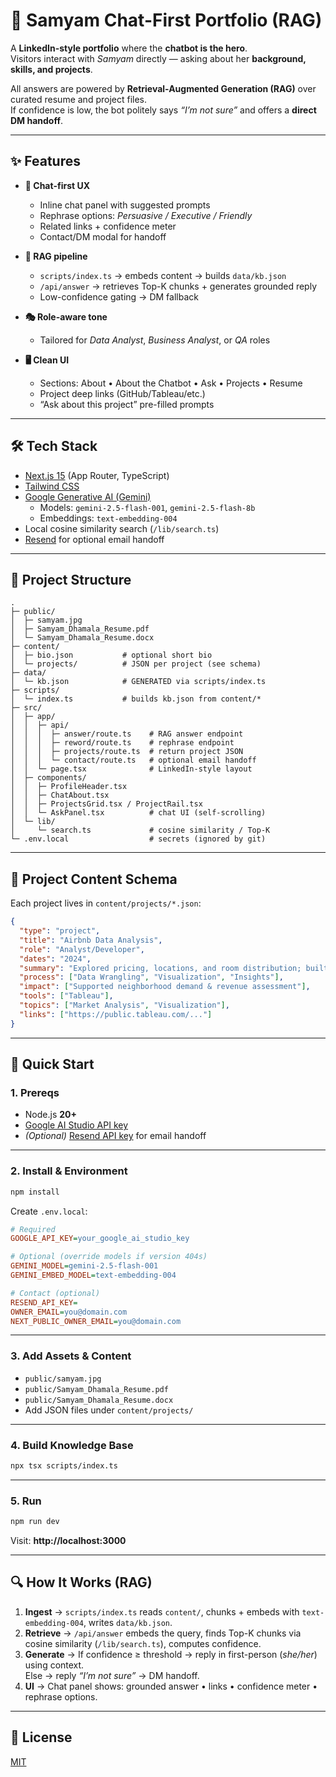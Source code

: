 # 🌟 Samyam Chat-First Portfolio (RAG)

A **LinkedIn-style portfolio** where the **chatbot is the hero**.  
Visitors interact with *Samyam* directly — asking about her **background, skills, and projects**.  

All answers are powered by **Retrieval-Augmented Generation (RAG)** over curated resume and project files.  
If confidence is low, the bot politely says *“I’m not sure”* and offers a **direct DM handoff**.

---

## ✨ Features

- **💬 Chat-first UX**
  - Inline chat panel with suggested prompts
  - Rephrase options: *Persuasive / Executive / Friendly*
  - Related links + confidence meter
  - Contact/DM modal for handoff

- **🧠 RAG pipeline**
  - `scripts/index.ts` → embeds content → builds `data/kb.json`
  - `/api/answer` → retrieves Top-K chunks + generates grounded reply
  - Low-confidence gating → DM fallback

- **🎭 Role-aware tone**
  - Tailored for *Data Analyst*, *Business Analyst*, or *QA* roles

- **🖥️ Clean UI**
  - Sections: About • About the Chatbot • Ask • Projects • Resume
  - Project deep links (GitHub/Tableau/etc.)
  - “Ask about this project” pre-filled prompts

---

## 🛠️ Tech Stack

- [Next.js 15](https://nextjs.org/) (App Router, TypeScript)
- [Tailwind CSS](https://tailwindcss.com/)
- [Google Generative AI (Gemini)](https://aistudio.google.com/)
  - Models: `gemini-2.5-flash-001`, `gemini-2.5-flash-8b`
  - Embeddings: `text-embedding-004`
- Local cosine similarity search (`/lib/search.ts`)
- [Resend](https://resend.com/) for optional email handoff

---

## 📂 Project Structure

```
.
├─ public/
│  ├─ samyam.jpg
│  ├─ Samyam_Dhamala_Resume.pdf
│  └─ Samyam_Dhamala_Resume.docx
├─ content/
│  ├─ bio.json           # optional short bio
│  └─ projects/          # JSON per project (see schema)
├─ data/
│  └─ kb.json            # GENERATED via scripts/index.ts
├─ scripts/
│  └─ index.ts           # builds kb.json from content/*
├─ src/
│  ├─ app/
│  │  ├─ api/
│  │  │  ├─ answer/route.ts    # RAG answer endpoint
│  │  │  ├─ reword/route.ts    # rephrase endpoint
│  │  │  ├─ projects/route.ts  # return project JSON
│  │  │  └─ contact/route.ts   # optional email handoff
│  │  └─ page.tsx              # LinkedIn-style layout
│  ├─ components/
│  │  ├─ ProfileHeader.tsx
│  │  ├─ ChatAbout.tsx
│  │  ├─ ProjectsGrid.tsx / ProjectRail.tsx
│  │  └─ AskPanel.tsx          # chat UI (self-scrolling)
│  └─ lib/
│     └─ search.ts             # cosine similarity / Top-K
└─ .env.local                  # secrets (ignored by git)
```

---

## 📝 Project Content Schema

Each project lives in `content/projects/*.json`:

```json
{
  "type": "project",
  "title": "Airbnb Data Analysis",
  "role": "Analyst/Developer",
  "dates": "2024",
  "summary": "Explored pricing, locations, and room distribution; built filterable views for stakeholders.",
  "process": ["Data Wrangling", "Visualization", "Insights"],
  "impact": ["Supported neighborhood demand & revenue assessment"],
  "tools": ["Tableau"],
  "topics": ["Market Analysis", "Visualization"],
  "links": ["https://public.tableau.com/..."]
}
```

---

## 🚀 Quick Start

### 1. Prereqs
- Node.js **20+**
- [Google AI Studio API key](https://aistudio.google.com/app/apikey)  
- *(Optional)* [Resend API key](https://resend.com/) for email handoff

---

### 2. Install & Environment

```bash
npm install
```

Create `.env.local`:

```ini
# Required
GOOGLE_API_KEY=your_google_ai_studio_key

# Optional (override models if version 404s)
GEMINI_MODEL=gemini-2.5-flash-001
GEMINI_EMBED_MODEL=text-embedding-004

# Contact (optional)
RESEND_API_KEY=
OWNER_EMAIL=you@domain.com
NEXT_PUBLIC_OWNER_EMAIL=you@domain.com
```

---

### 3. Add Assets & Content

- `public/samyam.jpg`
- `public/Samyam_Dhamala_Resume.pdf`
- `public/Samyam_Dhamala_Resume.docx`
- Add JSON files under `content/projects/`

---

### 4. Build Knowledge Base

```bash
npx tsx scripts/index.ts
```

---

### 5. Run

```bash
npm run dev
```

Visit: **http://localhost:3000**

---

## 🔍 How It Works (RAG)

1. **Ingest** → `scripts/index.ts` reads `content/`, chunks + embeds with `text-embedding-004`, writes `data/kb.json`.
2. **Retrieve** → `/api/answer` embeds the query, finds Top-K chunks via cosine similarity (`/lib/search.ts`), computes confidence.
3. **Generate** → If confidence ≥ threshold → reply in first-person (*she/her*) using context.  
   Else → reply *“I’m not sure”* → DM handoff.
4. **UI** → Chat panel shows: grounded answer • links • confidence meter • rephrase options.

---

## 📜 License

[MIT](LICENSE)
